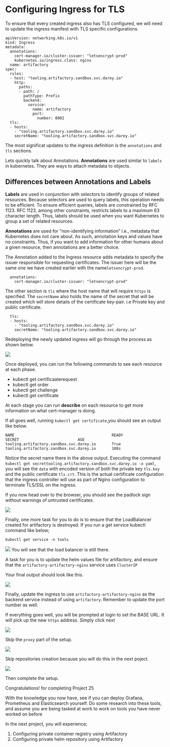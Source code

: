 Configuring Ingress for TLS
========================================================

To ensure that every created ingress also has TLS configured, we will need to update the ingress manifest with TLS specific configurations.

```
apiVersion: networking.k8s.io/v1
kind: Ingress
metadata:
  annotations:
    cert-manager.io/cluster-issuer: "letsencrypt-prod"
    kubernetes.io/ingress.class: nginx
  name: artifactory
spec:
  rules:
  - host: "tooling.artifactory.sandbox.svc.darey.io"
    http:
      paths:
      - path: /
        pathType: Prefix
        backend:
          service:
            name: artifactory
            port:
              number: 8082
  tls:
  - hosts:
    - "tooling.artifactory.sandbox.svc.darey.io"
    secretName: "tooling.artifactory.sandbox.svc.darey.io"
```

The most significat updates to the ingress definition is the `annotations` and `tls` sections.

Lets quickly talk about Annotations. **Annotations** are used similar to `labels` in kubernetes. They are ways to attach metadata to objects.

## Differences between Annotations and Labels

**Labels** are used in conjunction with selectors to identify groups of related resources. Because selectors are used to query labels, this operation needs to be efficient. To ensure efficient queries, labels are constrained by RFC 1123. RFC 1123, among other constraints, restricts labels to a maximum 63 character length. Thus, labels should be used when you want Kubernetes to group a set of related resources.

**Annotations** are used for “non-identifying information” i.e., metadata that Kubernetes does not care about. As such, annotation keys and values have no constraints. Thus, if you want to add information for other humans about a given resource, then annotations are a better choice.

The Annotation added to the Ingress resource adds metadata to specify the issuer responsible for requesting certificates. The issuer here will be the same one we have created earlier with the name`letsencrypt-prod`. 
```
  annotations:
    cert-manager.io/cluster-issuer: "letsencrypt-prod"
```

The other section is `tls` where the host name that will require `https` is specified. The `secretName` also holds the name of the secret that will be created which will store details of the certificate key-pair. i.e Private key and public certificate. 


```
  tls:
  - hosts:
    - "tooling.artifactory.sandbox.svc.darey.io"
    secretName: "tooling.artifactory.sandbox.svc.darey.io"
```

Redeploying the newly updated ingress will go through the process as shown below.

![](https://dareyio-nonprod-pbl-projects.s3.eu-west-2.amazonaws.com/project25/cert-manager-1.png)

Once deployed, you can run the following commands to see each resource at each phase.

- kubectl get certificaaterequest
- kubectl get order
- kubectl get challenge 
-  kubectl get certificate

At each stage you can run **describe** on each resource to get more information on what cert-manager is doing.

If all goes well, running `kubectl get certificate`,you should see an output like below.

```
NAME                                           READY                            SECRET                          AGE
tooling.artifactory.sandbox.svc.darey.io       True             tooling.artifactory.sandbox.svc.darey.io       108s
```

Notice the secret name there in the above output.  Executing the command `kubectl get secrettooling.artifactory.sandbox.svc.darey.io -o yaml`, you will see the `data` with encoded version of both the private key `tls.key` and the public certificate `tls.crt`. This is the actual certificate configuration that the ingress controller will use as part of Nginx configuration to terminate TLS/SSL on the ingress.

If you now head over to the browser, you should see the padlock sign without warnings of untrusted certificates.

![](https://dareyio-nonprod-pbl-projects.s3.eu-west-2.amazonaws.com/project25/artifactory-tls-padlocked.png)

Finally, one more task for you to do is to ensure that the LoadBalancer created for artifactory is destroyed. If you run a get service kubectl command like below;

```
kubectl get service -n tools
```

![](https://dareyio-nonprod-pbl-projects.s3.eu-west-2.amazonaws.com/project25/artifactory-nginx-service-output.png)
You will see that the load balancer is still there. 

A task for you is to update the helm values file for artifactory, and ensure that the `artifactory-artifactory-nginx` service uses `ClusterIP`

Your final output should look like this.

![](https://dareyio-nonprod-pbl-projects.s3.eu-west-2.amazonaws.com/project25/artifactory-nginx-service-output2.png)

Finally, update the ingress to use `artifactory-artifactory-nginx` as the backend service instead of using `artifactory`. Remember to update the port number as well.

If everything goes well, you will be prompted at login to set the BASE URL. It will pick up the new `https` address. Simply click next 

![](https://dareyio-nonprod-pbl-projects.s3.eu-west-2.amazonaws.com/project25/artifactory-get-started-11.png)

Skip the `proxy` part of the setup.

![](https://dareyio-nonprod-pbl-projects.s3.eu-west-2.amazonaws.com/project25/artifactory-get-started-12.png)

Skip repositories creation because you will do this in the next poject.

![](https://dareyio-nonprod-pbl-projects.s3.eu-west-2.amazonaws.com/project25/artifactory-get-started-13.png)

Then complete the setup.

Congratulations! for completing Project 25

With the knowledge you now have, see if you can deploy Grafana, Prometheus and Elasticsearch yourself. Do some research into these tools, and assume you are being tasked at work to work on tools you have never worked on before

In the next project, you will experience;


1. Configuring private container registry using Artifactory
2. Configuring private helm repository using Artifactory
